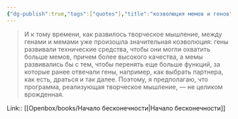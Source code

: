 ```yaml
---
{"dg-publish":true,"tags":["quotes"],"title":"коэволюция мемов и генов","date":"2021-09-09T12:44:00+03:00","modified_at":"2023-09-10T10:23:08+03:00","alias":"коэволюция мемов и генов","dg-path":"/quotes/202109091244.md","permalink":"/quotes/202109091244/","dgPassFrontmatter":true}
---
```



> И к тому времени, как развилось творческое мышление, между генами и мемами уже произошла значительная коэволюция: гены развивали технические средства, чтобы они могли охватить больше мемов, причем более высокого качества, а мемы развивались бы с тем, чтобы перенять еще больше функций, за которые ранее отвечали гены, например, как выбрать партнера, как есть, драться и так далее. Поэтому, я предполагаю, что программа, реализующая творческое мышление, — не целиком врожденная. 

Link:: [[Openbox/books/Начало бесконечности\|Начало бесконечности]]
